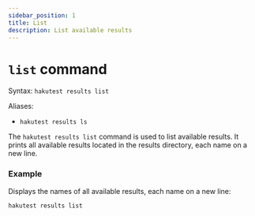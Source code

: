 ```yaml
---
sidebar_position: 1
title: List
description: List available results
---
```


# `list` command

Syntax: `hakutest results list`

Aliases:

-   `hakutest results ls`

The `hakutest results list` command is used to list available results. It prints all available results located in the results directory, each name on a new line.

### Example

Displays the names of all available results, each name on a new line:

```shell
hakutest results list
```
